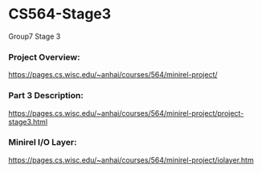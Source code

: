 # CS564-Stage3
Group7 Stage 3 



### Project Overview: 
https://pages.cs.wisc.edu/~anhai/courses/564/minirel-project/
### Part 3 Description: 
https://pages.cs.wisc.edu/~anhai/courses/564/minirel-project/project-stage3.html
### Minirel I/O Layer: 
https://pages.cs.wisc.edu/~anhai/courses/564/minirel-project/iolayer.htm

